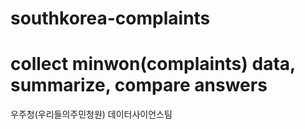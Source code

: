 # southkorea-complaints
# collect minwon(complaints) data, summarize, compare answers

우주청(우리들의주민청원) 데이터사이언스팀
